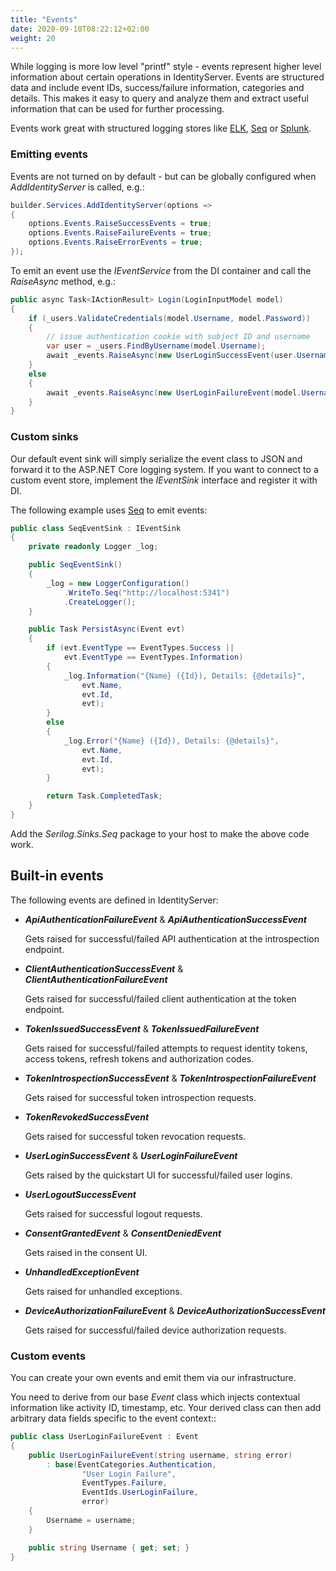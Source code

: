 ```yaml
---
title: "Events"
date: 2020-09-10T08:22:12+02:00
weight: 20
---
```


While logging is more low level "printf" style - events represent higher level information about certain operations in IdentityServer.
Events are structured data and include event IDs, success/failure information, categories and details.
This makes it easy to query and analyze them and extract useful information that can be used for further processing.

Events work great with structured logging stores like [ELK](https://www.elastic.co/webinars/introduction-elk-stack), [Seq](https://getseq.net) or [Splunk](https://www.splunk.com/).

### Emitting events
Events are not turned on by default - but can be globally configured when *AddIdentityServer* is called, e.g.:

```cs
builder.Services.AddIdentityServer(options =>
{
    options.Events.RaiseSuccessEvents = true;
    options.Events.RaiseFailureEvents = true;
    options.Events.RaiseErrorEvents = true;
});
```

To emit an event use the *IEventService* from the DI container and call the *RaiseAsync* method, e.g.:

```cs
public async Task<IActionResult> Login(LoginInputModel model)
{
    if (_users.ValidateCredentials(model.Username, model.Password))
    {
        // issue authentication cookie with subject ID and username
        var user = _users.FindByUsername(model.Username);
        await _events.RaiseAsync(new UserLoginSuccessEvent(user.Username, user.SubjectId, user.Username));
    }
    else
    {
        await _events.RaiseAsync(new UserLoginFailureEvent(model.Username, "invalid credentials"));
    }
}
```

### Custom sinks
Our default event sink will simply serialize the event class to JSON and forward it to the ASP.NET Core logging system.
If you want to connect to a custom event store, implement the *IEventSink* interface and register it with DI.

The following example uses [Seq](https://getseq.net) to emit events:

```cs
public class SeqEventSink : IEventSink
{
    private readonly Logger _log;

    public SeqEventSink()
    {
        _log = new LoggerConfiguration()
            .WriteTo.Seq("http://localhost:5341")
            .CreateLogger();
    }

    public Task PersistAsync(Event evt)
    {
        if (evt.EventType == EventTypes.Success ||
            evt.EventType == EventTypes.Information)
        {
            _log.Information("{Name} ({Id}), Details: {@details}",
                evt.Name,
                evt.Id,
                evt);
        }
        else
        {
            _log.Error("{Name} ({Id}), Details: {@details}",
                evt.Name,
                evt.Id,
                evt);
        }

        return Task.CompletedTask;
    }
}
```

Add the *Serilog.Sinks.Seq* package to your host to make the above code work.

## Built-in events
The following events are defined in IdentityServer:

* ***ApiAuthenticationFailureEvent*** & ***ApiAuthenticationSuccessEvent***

    Gets raised for successful/failed API authentication at the introspection endpoint.

* ***ClientAuthenticationSuccessEvent*** & ***ClientAuthenticationFailureEvent***
    
    Gets raised for successful/failed client authentication at the token endpoint.

* ***TokenIssuedSuccessEvent*** & ***TokenIssuedFailureEvent***

    Gets raised for successful/failed attempts to request identity tokens, access tokens, refresh tokens and authorization codes.

* ***TokenIntrospectionSuccessEvent*** & ***TokenIntrospectionFailureEvent***

    Gets raised for successful token introspection requests.

* ***TokenRevokedSuccessEvent***

    Gets raised for successful token revocation requests.

* ***UserLoginSuccessEvent*** & ***UserLoginFailureEvent***

    Gets raised by the quickstart UI for successful/failed user logins.

* ***UserLogoutSuccessEvent***

    Gets raised for successful logout requests.

* ***ConsentGrantedEvent*** & ***ConsentDeniedEvent***

    Gets raised in the consent UI.

* ***UnhandledExceptionEvent***

    Gets raised for unhandled exceptions.

* ***DeviceAuthorizationFailureEvent*** & ***DeviceAuthorizationSuccessEvent***

    Gets raised for successful/failed device authorization requests.

### Custom events
You can create your own events and emit them via our infrastructure.

You need to derive from our base *Event* class which injects contextual information like activity ID, timestamp, etc.
Your derived class can then add arbitrary data fields specific to the event context::

```cs
public class UserLoginFailureEvent : Event
{
    public UserLoginFailureEvent(string username, string error)
        : base(EventCategories.Authentication,
                "User Login Failure",
                EventTypes.Failure, 
                EventIds.UserLoginFailure,
                error)
    {
        Username = username;
    }

    public string Username { get; set; }
}
```